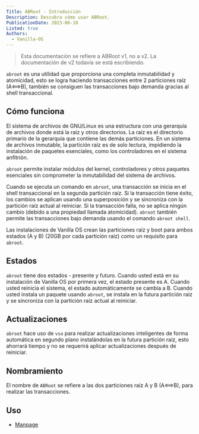 ```yaml
---
Title: ABRoot - Introducción
Description: Descubra cómo usar ABRoot.
PublicationDate: 2023-06-10
Listed: true
Authors: 
  - Vanilla-OS
---
```


> Esta documentación se refiere a ABRoot v1, no a v2. La documentación de v2 todavía se está escribiendo.

`abroot` es una utilidad que proporciona una completa inmutabilidad y atomicidad, esto se logra haciendo transacciones entre 2 particiones raíz (A⟺B), también se consiguen las transacciones bajo demanda gracias al shell transaccional.

## Cómo funciona

El sistema de archivos de GNU/Linux es una estructura con una gerarquía de archivos donde está la raíz y otros directorios.
La raíz es el directorio primario de la gerarquía que contiene las demás particiones.
En un sistema de archivos inmutable, la partición raíz es de solo lectura, impidiendo la instalación de paquetes esenciales, como los controladores en el sistema anfitrión.

`abroot` permite instalar módulos del kernel, controladores y otros paquetes esenciales sin comprometer la inmutabilidad del sistema de archivos.

Cuando se ejecuta un comando en `abroot`, una transacción se inicia en el shell transaccional en la segunda partición raíz. Si la transacción tiene éxito, los cambios se aplican usando una superposición y se sincroniza con la partición raíz actual al reiniciar. Si la transacción falla, no se aplica ningún cambio (debido a una propiedad llamada atomicidad). `abroot` también permite las transacciones bajo demanda usando el comando `abroot shell`.

Las instalaciones de Vanilla OS crean las particiones raíz y boot para ambos estados (A y B) (20GB por cada partición raíz) como un requisito para `abroot`.

## Estados

`abroot` tiene dos estados - presente y futuro. Cuando usted está en su instalación de Vanilla OS por primera vez, el estado presente es A. Cuando usted reinicia el sistema, el estado automáticamente se cambia a B. Cuando usted instala un paquete usando `abroot`, se instala en la futura partición raíz y se sincroniza con la partición raíz actual al reiniciar.

## Actualizaciones

`abroot` hace uso de `vso` para realizar actualizaciones inteligentes de forma automática en segundo plano instalándolas en la futura partición raíz, esto ahorrará tiempo y no se requerirá aplicar actualizaciones después de reiniciar.

## Nombramiento

El nombre de `ABRoot` se refiere a las dos particiones raíz A y B (A⟺B), para realizar las transacciones.

## Uso

- [Manpage](/docs/ABRoot/manpage)
